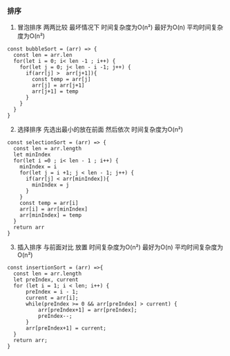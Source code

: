### 排序
1. 冒泡排序 两两比较
最坏情况下 时间复杂度为O(n²) 最好为O(n) 平均时间复杂度为O(n²)
```
const bubbleSort = (arr) => {
  const len = arr.len
  for(let i = 0; i< len -1 ; i++) {
    for(let j = 0; j< len - i -1; j++) {
      if(arr[j] >  arr[j+1]){
        const temp = arr[j]
        arr[j] = arr[j+1]
        arr[j+1] = temp
      }
    }
  }
}
```
2. 选择排序 先选出最小的放在前面 然后依次
时间复杂度为O(n²)
```
const selectionSort = (arr) => {
  const len = arr.length
  let minIndex
  for(let i =0 ; i< len - 1 ; i++) {
    minIndex = i
    for(let j = i +1; j < len - 1; j++) {
      if(arr[j] < arr[minIndex]){
        minIndex = j
      }
    }
    const temp = arr[i]
    arr[i] = arr[minIndex]
    arr[minIndex] = temp
  }
  return arr
}
```
3. 插入排序 与前面对比 放置
时间复杂度为O(n²) 最好为O(n) 平均时间复杂度为O(n²)
```
const insertionSort = (arr) =>{
  const len = arr.length
  let preIndex, current
  for (let i = 1; i < len; i++) {
      preIndex = i - 1;
      current = arr[i];
      while(preIndex >= 0 && arr[preIndex] > current) {
          arr[preIndex+1] = arr[preIndex];
          preIndex--;
      }
      arr[preIndex+1] = current;
  }
  return arr;
}
```


